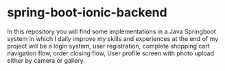 # spring-boot-ionic-backend

In this repository you will find some implementations in a Java Springboot system in which I daily improve my skills and experiences at the end of my project will be a
login system, user registration, complete shopping cart navigation flow, order closing flow, User profile screen with photo upload either by camera or gallery.
